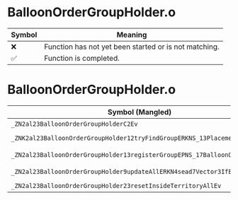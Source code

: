 # BalloonOrderGroupHolder.o
| Symbol | Meaning 
| ------------- | ------------- 
| :x: | Function has not yet been started or is not matching. 
| :white_check_mark: | Function is completed. 


# BalloonOrderGroupHolder.o
| Symbol (Mangled) | Symbol (Demangled) | Decompiled? |
| ------------- |  ------------- | ------------- |
| `_ZN2al23BalloonOrderGroupHolderC2Ev` | `al::BalloonOrderGroupHolder::BalloonOrderGroupHolder(void)` | :white_check_mark: |
| `_ZNK2al23BalloonOrderGroupHolder12tryFindGroupERKNS_13PlacementInfoE` | `al::BalloonOrderGroupHolder::tryFindGroup(al::PlacementInfo const&)const` | :white_check_mark: |
| `_ZN2al23BalloonOrderGroupHolder13registerGroupEPNS_17BalloonOrderGroupE` | `al::BalloonOrderGroupHolder::registerGroup(al::BalloonOrderGroup *)` | :white_check_mark: |
| `_ZN2al23BalloonOrderGroupHolder9updateAllERKN4sead7Vector3IfEE` | `al::BalloonOrderGroupHolder::updateAll(sead::Vector3<float> const&)` | :white_check_mark: |
| `_ZN2al23BalloonOrderGroupHolder23resetInsideTerritoryAllEv` | `al::BalloonOrderGroupHolder::resetInsideTerritoryAll(void)` | :white_check_mark: |
